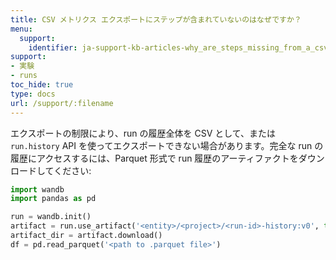 ```yaml
---
title: CSV メトリクス エクスポートにステップが含まれていないのはなぜですか？
menu:
  support:
    identifier: ja-support-kb-articles-why_are_steps_missing_from_a_csv_metric_export
support:
- 実験
- runs
toc_hide: true
type: docs
url: /support/:filename
---
```


エクスポートの制限により、run の履歴全体を CSV として、または `run.history` API を使ってエクスポートできない場合があります。完全な run の履歴にアクセスするには、Parquet 形式で run 履歴のアーティファクトをダウンロードしてください:

```python
import wandb
import pandas as pd

run = wandb.init()
artifact = run.use_artifact('<entity>/<project>/<run-id>-history:v0', type='wandb-history')
artifact_dir = artifact.download()
df = pd.read_parquet('<path to .parquet file>')
```